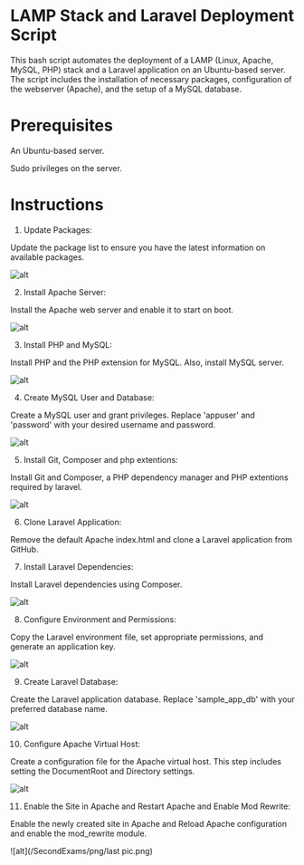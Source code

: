 # LAMP Stack and Laravel Deployment Script

This bash script automates the deployment of a LAMP (Linux, Apache, MySQL, PHP) stack and a Laravel application on an Ubuntu-based server. The script includes the installation of necessary packages, configuration of the webserver (Apache), and the setup of a MySQL database.

# Prerequisites

An Ubuntu-based server.

Sudo privileges on the server.

# Instructions

1. Update Packages:

Update the package list to ensure you have the latest information on available packages.

![alt](/pictures/update.png)

2. Install Apache Server:

Install the Apache web server and enable it to start on boot.

![alt](/pictures/apache.png)

3. Install PHP and MySQL:

Install PHP and the PHP extension for MySQL. Also, install MySQL server.

![alt](/pictures/phpsql.png)

4. Create MySQL User and Database:

Create a MySQL user and grant privileges. Replace 'appuser' and 'password' with your desired username and password.

![alt](/pictures/sqlset.png)

5. Install Git, Composer and php extentions:

Install Git and Composer, a PHP dependency manager and PHP extentions required by laravel.

![alt](/pictures/gitext.png)

6. Clone Laravel Application:

Remove the default Apache index.html and clone a Laravel application from GitHub.

7. Install Laravel Dependencies:

Install Laravel dependencies using Composer.

![alt](/pictures/clone.png)

8. Configure Environment and Permissions:

Copy the Laravel environment file, set appropriate permissions, and generate an application key.

![alt](/pictures/artisan.png)

9. Create Laravel Database:

Create the Laravel application database. Replace 'sample_app_db' with your preferred database name.

![alt](/pictures/DB.png)

10. Configure Apache Virtual Host:

Create a configuration file for the Apache virtual host. This step includes setting the DocumentRoot and Directory settings.

![alt](/pictures/virtual.png)

11. Enable the Site in Apache and Restart Apache and Enable Mod Rewrite:

Enable the newly created site in Apache and Reload Apache configuration and enable the mod_rewrite module.

![alt](/SecondExams/png/last pic.png)
